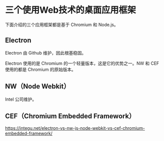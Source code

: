 # 三个使用Web技术的桌面应用框架

下面介绍的三个应用框架都是基于 Chromium 和 Node.js。


## Electron

Electron 由 Github 维护，因此根基稳固。

Electron 使用的是 Chromium 的一个轻量版本，这是它的优势之一。NW 和 CEF 使用的都是 Chromium 的原始版本。

## NW（Node Webkit）

Intel 公司维护。

## CEF（Chromium Embedded Framework）



https://integu.net/electron-vs-nw-js-node-webkit-vs-cef-chromium-embedded-framework/




